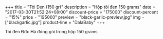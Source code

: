 +++
title = "Tỏi Đen (150 gr)"
description = "Hộp tỏi đen 150 grams"
date = "2017-03-30T21:52:24+08:00"
discount-price = "175000"
discount-percent = "15%"
price = "195000"
preview = "black-garlic-preview.jpg"
img = ["blackgarlic.jpg"]
product-line = "DalaBaby"
+++

Tỏi đen Đức Hà đóng gói trong hộp 150 grams